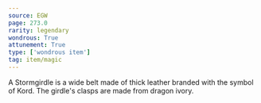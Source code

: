 ```yaml
---
source: EGW
page: 273.0
rarity: legendary
wondrous: True
attunement: True
type: ['wondrous item']
tag: item/magic
---
```


A Stormgirdle is a wide belt made of thick leather branded with the symbol of Kord. The girdle's clasps are made from dragon ivory.


